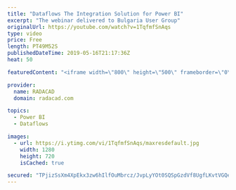 ```yaml
---
title: "Dataflows The Integration Solution for Power BI"
excerpt: "The webinar delivered to Bulgaria User Group"
originalUrl: https://youtube.com/watch?v=1TqfmfSnAqs
type: video
price: Free
length: PT49M52S
publishedDateTime: 2019-05-16T21:17:36Z
heat: 50

featuredContent: "<iframe width=\"800\" height=\"500\" frameborder=\"0\" src=\"https://www.youtube.com/embed/1TqfmfSnAqs\" allow=\"accelerometer; autoplay; encrypted-media; gyroscope; picture-in-picture\" allowfullscreen></iframe>"

provider:
  name: RADACAD
  domain: radacad.com

topics:
  - Power BI
  - Dataflows

images:
  - url: https://i.ytimg.com/vi/1TqfmfSnAqs/maxresdefault.jpg
    width: 1280
    height: 720
    isCached: true

secured: "TPjizSsXm4XpEkx3zw6hIlfOuMbrcz/JvpLyYOt0SQSpGzdVf8UgfLKvtVGQefOuktX2MqUeFyJJWOwH7Rtv/mBi0ixYsZix6x6Dsr4CyCPXRfpLP619A6qQggodkPJmFVnK4jxywcPNIq31y+fbWoceNUbkL0cNVOaE48lJAPvUGuR12Iqo/11GbhNW6CMzcOc6/OJHxjvKch/yRYwu0OcIA0mwU308baVhg17pcfYWm4CNUcDMcHvt2TZOA0w8P39WVLO34+TniiwnSbp0IHMLITPJB899y1oK8/fmkvLp01iEymqPkVtu2N4ksDj5iBjga+lU1Lbhy8ZLFZECLCuhy+ln25owHHQ+AvgBjN3jHw0KWp6Zk1bU1w9HXla2pZaggGH5r3578ssMejEq/cvWLq//U0D06ow9U+FM5RY=;He8VnG0m/PlRerPkU7CNcw=="
---
```


